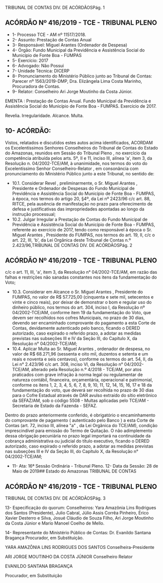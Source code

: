 TRIBUNAL DE CONTAS DIV. DE ACÓRDÃOSPág. 1

## ACÓRDÃO Nº 416/2019 - TCE - TRIBUNAL PLENO

- 1- Processo TCE - AM nº 11517/2018.
- 2- Assunto: Prestação de Contas Anual
- 3- Responsável: Miguel Arantes (Ordenador de Despesa)
- 4- Órgão: Fundo Municipal da Previdência e Assistência Social do Município de Fonte Boa - FUMPAS
- 5- Exercício: 2017
- 6- Advogado: Não Possui
- 7- Unidade Técnica: DICERP
- 8- Pronunciamento  do  Ministério  Público  junto  ao  Tribunal  de  Contas: Parecer  nº 1563/2019-DMP, Dra. Elizângela Lima Costa Marinho, Procuradora de Contas.
- 9- Relator: Conselheiro Ari Jorge Moutinho da Costa Júnior.

EMENTA : Prestação de Contas Anual. Fundo Municipal  da  Previdência  e  Assistência  Social  do Município  de  Fonte  Boa  -  FUMPAS.  Exercício  de 2017.

Revelia. Irregularidade. Alcance. Multa.

## 10-  ACÓRDÃO:

Vistos, relatados e discutidos estes autos acima identificados, ACORDAM os Excelentíssimos Senhores Conselheiros do Tribunal de Contas do Estado do Amazonas, reunidos em Sessão do Tribunal Pleno , no exercício da competência atribuída pelos arts. 5º, II e 11, inciso III, alínea 'a', item 3, da Resolução n. 04/2002-TCE/AM, à unanimidade, nos termos do voto do Excelentíssimo Senhor Conselheiro-Relator , em consonância com pronunciamento do Ministério Público junto a este Tribunal, no sentido de:

- 10.1. Considerar Revel , preliminarmente, o Sr. Miguel Arantes , Presidente e  Ordenador  de  Despesas  do  Fundo  Municipal  de  Previdência  e Assistência Social do Município de Fonte Boa - FUMPAS, à época, nos termos do artigo  20,  §4º,  da  Lei  nº  2423/96  c/c  art.  88,  RITCE,  pela ausência  de  manifestação  no  prazo  para  oferecimento  de  defesa  e justificativas  das  impropriedades  apontadas  ao  longo  da  instrução processual;
- 10.2. Julgar  Irregular a  Prestação  de  Contas  do  Fundo  Municipal  de Previdência e Assistência Social do Município de Fonte Boa - FUMPAS, referente ao exercício de 2017, tendo como responsável à época o Sr. Miguel Arantes , Presidente do FUMPAS, nos termos do art. 19, II, c/c o art. 22, III, 'b', da Lei Orgânica deste Tribunal de Contas n.º 2.423/96,TRIBUNAL DE CONTAS DIV. DE ACÓRDÃOSPág. 2

## ACÓRDÃO Nº 416/2019 - TCE - TRIBUNAL PLENO

c/c o art. 11, III, 'a', item 3, da Resolução n° 04/2002-TCE/AM, em razão das falhas e restrições não sanadas constantes nos itens da fundamentação do Voto;

- 10.3. Considerar  em  Alcance o Sr. Miguel  Arantes , Presidente  do FUMPAS, no valor de R$ 57.725,00 (cinquenta e sete mil, setecentos e vinte e cinco reais), por deixar de demonstrar o bom e regular uso do dinheiro  público,  nos  termos  do  art.  304,  inciso  I,  da  Resolução  nº 04/2002-TCE/AM, conforme item 19 da fundamentação do Voto, que devem  ser recolhidos nos cofres Municipais, no prazo de 30 dias,  devendo  ser  encaminhado  comprovante  do  pagamento  a  esta Corte  de  Contas,  devidamente  autenticado  pelo  banco,  ficando  o DERED  autorizado,  caso  expirado  o  referido  prazo,  a  adotar  as medidas previstas nas subseções III e IV da Seção III, do Capítulo X, da Resolução n° 04/2002-TCE/AM;
- 10.4. Aplicar Multa ao Sr. Miguel Arantes , ordenador de despesa, no valor de R$ 68.271,96 (sessenta e oito mil, duzentos e setenta e um reais e noventa e seis centavos), conforme os termos do art. 54, II, da Lei n° 2.423/96  c/c  art.  308,  inciso  VI,  da  Resolução  n°  04/2002-TCE/AM, alterado pela Resolução n.º 4/2018 - TCE/AM, por atos praticados com grave  infração  à  norma  legal  ou  regulamentar  de  natureza  contábil, financeira, orçamentária, operacional e patrimonial, conforme os itens 1, 2, 3, 4, 5, 6, 7, 8, 9, 10, 11, 12, 14, 15, 16, 17 e 18 da fundamentação do voto, que deverá ser recolhida no prazo de 30 dias para o Cofre Estadual através de DAR avulso extraído do sítio eletrônico da SEFAZ/AM, sob o código 5508 - Multas aplicadas pelo TCE/AM - Secretaria de Estado da Fazenda - SEFAZ.

Dentro do prazo anteriormente conferido, é obrigatório o encaminhamento  do  comprovante  de  pagamento  ( autenticado  pelo Banco )  a  esta  Corte  de  Contas  (art.  72,  inciso  III,  alínea  "a"  ,  da  Lei Orgânica do TCE/AM), condição imprescindível para emissão do Termo de Quitação. O não adimplemento dessa obrigação pecuniária no prazo legal importará na continuidade da cobrança administrativa ou judicial do  título  executivo,  ficando  o  DERED  autorizado,  caso  expirado  o referido prazo, a adotar as medidas previstas nas subseções III e IV da Seção III, do Capítulo X, da Resolução n° 04/2002-TCE/AM;

- 11-  Ata: 16ª Sessão Ordinária - Tribunal Pleno. 12-  Data da Sessão: 28 de Maio de 2019## Estado do Amazonas TRIBUNAL DE CONTAS

## ACÓRDÃO Nº 416/2019 - TCE - TRIBUNAL PLENO

TRIBUNAL DE CONTAS DIV. DE ACÓRDÃOSPág. 3

13-  Especificação do quorum: Conselheiros: Yara Amazônia Lins Rodrigues dos Santos (Presidente), Julio Cabral, Júlio Assis  Corrêa Pinheiro, Érico Xavier Desterro e Silva, Josué  Cláudio  de  Souza  Filho,  Ari  Jorge  Moutinho  da  Costa  Júnior  e  Mario  Manoel Coelho de Mello.

14-  Representante do Ministério Público de Contas: Dr. Evanildo Santana Bragança Procurador, em Substituição.

YARA AMAZÔNIA LINS RODRIGUES DOS SANTOS Conselheira-Presidente

ARI JORGE MOUTINHO DA COSTA JÚNIOR Conselheiro Relator

EVANILDO SANTANA BRAGANÇA

Procurador, em Substituição